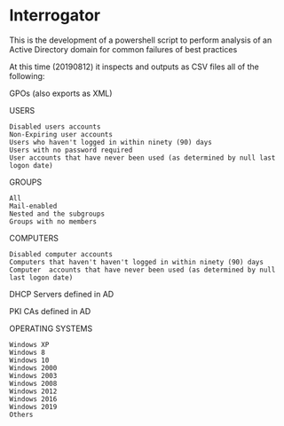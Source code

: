 # Interrogator
This is the development of a powershell script to perform analysis of an Active Directory domain for common failures of best practices

At this time (20190812) it inspects and outputs as CSV files all of the following:

GPOs (also exports as XML)

USERS

    Disabled users accounts
    Non-Expiring user accounts
    Users who haven't logged in within ninety (90) days
    Users with no password required
    User accounts that have never been used (as determined by null last logon date)

GROUPS

    All
    Mail-enabled
    Nested and the subgroups
    Groups with no members
    
COMPUTERS

    Disabled computer accounts
    Computers that haven't haven't logged in within ninety (90) days
    Computer  accounts that have never been used (as determined by null last logon date)

DHCP Servers defined in AD

PKI CAs defined in AD

OPERATING SYSTEMS

    Windows XP
    Windows 8
    Windows 10
    Windows 2000
    Windows 2003
    Windows 2008
    Windows 2012
    Windows 2016
    Windows 2019
    Others


